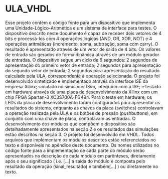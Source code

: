 # ULA_VHDL

Esse projeto contém o código fonte para um dispositivo que implementa uma Unidade-Lógico-Aritmética e um sistema de interface para testes.
O dispositivo descrito neste documento é capaz de receber dois vetores de 4 bits e processá-los com 4 operações lógicas (AND, OR, XOR, NOT) e 4 operações aritméticas (incremento,  soma, subtração, soma com carry). O resultado é apresentado através de um vetor de saída de 4 bits. Os valores de entrada são gerados de forma dinâmica através de um módulo gerador de entradas. O dispositivo segue um ciclo de 6 segundos: 2 segundos de apresentação do primeiro vetor de entrada; 2 segundos para apresentação do segundo vetor de entrada; 2 segundos para apresentação do resultado calculado pela ULA, correspondente à operação selecionada.
O projeto foi desenvolvido sintetizado e implementado através da interface ISE da empresa Xilinx; simulado no simulador ISim, integrado com a ISE; e testado em hardware através de uma placa de desenvolvimento da Xilinx  com um chip FPGA Spartan-3 XC3S700A-FG484. 
Para o teste  em hardware, os LEDs da placa de desenvolvimento foram configurados para apresentar os resultados do sistema, enquanto as chaves da placa (switches) controlavam a operação realizada pela ULA e os botões de pressão (pushbuttons), em conjunto com uma chave de placa, controlavam as entradas.
O desenvolvimento dos módulos que compõem o dispositivo são detalhadamente apresentados na seção 2 e os resultados das simulações estão descritos na seção 3. O projeto foi desenvolvido em VHDL. Todos arquivos que implementam os módulos descritos estão referenciados no texto e disponíveis no apêndice deste documento. Os nomes utilizados no código fonte para a implementação de cada parte do módulo serão apresentados na descrição de cada módulo em parênteses, diretamente após o seu significado ( i.e. [...] a saída do módulo é composta pelo resultado da operação (sinal_resultado) e também[...] ) ou diretamente no texto.
